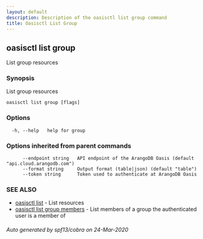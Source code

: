 ```yaml
---
layout: default
description: Description of the oasisctl list group command
title: Oasisctl List Group
---
```

## oasisctl list group

List group resources

### Synopsis

List group resources

```
oasisctl list group [flags]
```

### Options

```
  -h, --help   help for group
```

### Options inherited from parent commands

```
      --endpoint string   API endpoint of the ArangoDB Oasis (default "api.cloud.arangodb.com")
      --format string     Output format (table|json) (default "table")
      --token string      Token used to authenticate at ArangoDB Oasis
```

### SEE ALSO

* [oasisctl list](oasisctl-list.md)	 - List resources
* [oasisctl list group members](oasisctl-list-group-members.md)	 - List members of a group the authenticated user is a member of

###### Auto generated by spf13/cobra on 24-Mar-2020

